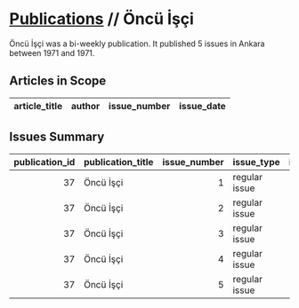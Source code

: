 # [Publications](firstlevel_publications.md) // Öncü İşçi

Öncü İşçi was a bi-weekly publication. It published 5 issues in Ankara between 1971 and 1971.

## Articles in Scope

| article_title   | author   | issue_number   | issue_date   |
|-----------------|----------|----------------|--------------|

## Issues Summary

|   publication_id | publication_title   |   issue_number | issue_type    |   issue_year |   issue_month |   issue_day |   printing_house_name |
|-----------------:|:--------------------|---------------:|:--------------|-------------:|--------------:|------------:|----------------------:|
|               37 | Öncü İşçi           |              1 | regular issue |         1971 |             2 |           5 |                   nan |
|               37 | Öncü İşçi           |              2 | regular issue |         1971 |             3 |           5 |                   nan |
|               37 | Öncü İşçi           |              3 | regular issue |         1971 |             3 |          20 |                   nan |
|               37 | Öncü İşçi           |              4 | regular issue |         1971 |             4 |           5 |                   nan |
|               37 | Öncü İşçi           |              5 | regular issue |         1971 |             4 |          20 |                   nan |